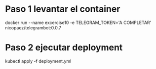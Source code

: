 # Paso 1 levantar el container

docker run --name excercise10 -e TELEGRAM_TOKEN='A COMPLETAR' nicopaez/telegrambot:0.0.7

# Paso 2 ejecutar deployment

kubectl apply -f deployment.yml